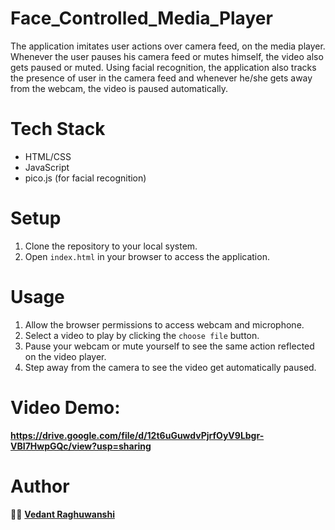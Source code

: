 # Face_Controlled_Media_Player
The application imitates user actions over camera feed, on the media player. Whenever the user pauses his camera feed or mutes himself, the video also gets paused or muted. Using facial recognition, the application also tracks the presence of user in the camera feed and whenever he/she gets away from the webcam, the video is paused automatically.

# Tech Stack
- HTML/CSS
- JavaScript
- pico.js (for facial recognition)
# Setup
1. Clone the repository to your local system.
2. Open `index.html` in your browser to access the application.

# Usage
1. Allow the browser permissions to access webcam and microphone.
2. Select a video to play by clicking the `choose file` button.
3. Pause your webcam or mute yourself to see the same action reflected on the video player.
4. Step away from the camera to see the video get automatically paused.

# Video Demo:
**https://drive.google.com/file/d/12t6uGuwdvPjrfOyV9Lbgr-VBI7HwpGQc/view?usp=sharing**
# Author
👷‍♂️ [**Vedant Raghuwanshi**](https://www.linkedin.com/in/vedantraghuwanshi/)
